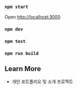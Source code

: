 ### `npm start`

Open [http://localhost:3000](http://localhost:3000)

### `npm dev`

### `npm test`

### `npm run build`

## Learn More

- 개인 포트폴리오 및 소개 프로젝트
